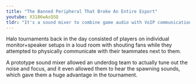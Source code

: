 ```yaml
---
title: "The Banned Peripheral That Broke An Entire Esport"
youtube: X3186wAsQSQ
tldr: "It's a sound mixer to combine game audio with VoIP communication."
---
```


Halo tournaments back in the day consisted of players on individual monitor+speaker setups in a loud room with shouting fans while they attempted to physically communicate with their teammates next to them.

A prototype sound mixer allowed an underdog team to actually tune out the noise and focus, and it even allowed them to hear the spawning sounds, which gave them a huge advantage in the tournament.

